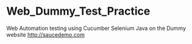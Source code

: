 # Web_Dummy_Test_Practice
Web Automation testing using Cucumber Selenium Java on the Dummy website http://saucedemo.com
